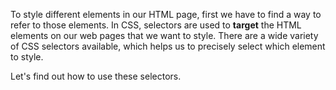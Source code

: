 To style different elements in our HTML page, first we have to find a way to refer to those elements. In CSS, selectors are used to **target** the HTML elements on our web pages that we want to style. There are a wide variety of CSS selectors available, which helps us to precisely select which element to style. 

Let's find out how to use these selectors.